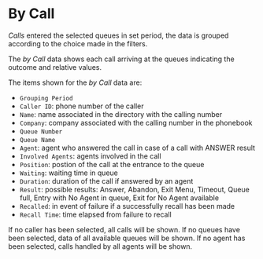 # By Call

*Calls* entered the selected queues in set period, the data is 
grouped according to the choice made in the filters.

The *by Call* data shows each call arriving at the queues
indicating the outcome and relative values.

The items shown for the *by Call* data are:

- `Grouping Period`
- `Caller ID`: phone number of the caller
- `Name`: name associated in the directory with the calling number
- `Company`: company associated with the calling number in the phonebook
- `Queue Number`
- `Queue Name`
- `Agent`: agent who answered the call in case of a call with
ANSWER result
- `Involved Agents`: agents involved in the call
- `Position`: postion of the call at the entrance to the queue
- `Waiting`: waiting time in queue
- `Duration`: duration of the call if answered by an agent
- `Result`: possible results: Answer, Abandon, Exit Menu,
Timeout, Queue full, Entry with No Agent in queue, Exit for
No Agent available
- `Recalled`: in event of failure if a successfully recall has been made
- `Recall Time`: time elapsed from failure to recall

If no caller has been selected, all calls will be shown.
If no queues have been selected, data of all available queues will be 
shown.
If no agent has been selected, calls handled by all agents will be shown.

